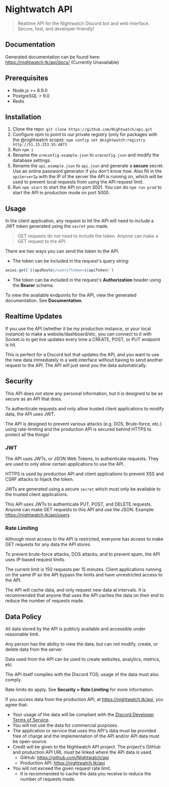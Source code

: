 # Nightwatch API

> Realtime API for the Nightwatch Discord bot and web interface. Secure, fast, and developer-friendly!

## Documentation

Generated documentation can be found here: <https://nightwatch.tk/api/docs/> (Currently Unavailable)

## Prerequisites

* Node.js >= 8.9.0
* PostgreSQL > 9.0
* Redis

## Installation

1. Clone the repo: `git clone https://github.com/Nightwatch/api.git`
2. Configure npm to point to our private registry (only for packages with the @nightwatch scope): `npm config set @nightwatch:registry http://51.15.253.55:4873`
3. Run `npm i`
4. Rename the `ormconfig.example.json` to `ormconfig.json` and modify the database settings.
5. Rename the `api.example.json` to `api.json` and generate a **secure** secret. Use an online password generator if you don't know how. Also fill in the `apiServerIp` with the IP of the server the API is running on, which will be used to prevent local requests from using the API request limit.
6. Run `npm start` to start the API on port 3001. You can do `npm run prod` to start the API in production mode on port 5000.

## Usage

In the client application, any request to hit the API will need to include a JWT token generated using the `secret` you made.

> GET requests do not need to include the token. Anyone can make a GET request to the API.

There are two ways you can send the token to the API:

* The token can be included in the request's query string:

```ts
axios.get(`${apiRoute}/users?token=${apiToken}`)
```

* The token can be included in the request's **Authorization** header using the **Bearer** schema.

To view the available endpoints for the API, view the generated documentation. See **Documentation**.

## Realtime Updates

If you use the API (whether it be my production instance, or your local instance) to make a website/dashboard/etc, you can connect to it with Socket.io to get live updates every time a CREATE, POST, or PUT endpoint is hit.

This is perfect for a Discord bot that updates the API, and you want to use the new data immediately in a web interface without having to send another request to the API. The API will just send you the data automatically.

## Security

This API does not store any personal information, but it is designed to be as secure as an API that does.

To authenticate requests and only allow trusted client applications to modify data, the API uses JWT.

The API is designed to prevent various attacks (e.g. DOS, Brute-force, etc.) using rate-limiting and the production API is secured behind HTTPS to protect all the things!

### JWT

The API uses JWTs, or JSON Web Tokens, to authenticate requests. They are used to only allow certain applications to use the API.

HTTPS is used by production API and client applications to prevent XSS and CSRF attacks to hijack the token.

JWTs are generated using a secure `secret` which must only be available to the trusted client applications.

This API uses JWTs to authenticate PUT, POST, and DELETE requests. Anyone can make GET requests to this API and use the JSON. Example: <https://nightwatch.tk/api/users>

### Rate Limiting

Although most access to the API is restricted, everyone has access to make GET requests for any data the API stores.

To prevent brute-force attacks, DOS attacks, and to prevent spam, the API uses IP-based request limits.

The current limit is 150 requests per 15 minutes. Client applications running on the same IP as the API bypass the limits and have unrestricted access to the API.

The API will cache data, and only request new data at intervals. It is recommended that anyone that uses the API caches the data on their end to reduce the number of requests made.

## Data Policy

All data stored by the API is publicly available and accessible under reasonable limit.

Any person has the ability to view the data, but can not modify, create, or delete data from the server.

Data used from the API can be used to create websites, analytics, metrics, etc.

The API itself complies with the Discord TOS; usage of the data must also comply.

Rate limits do apply. See **Security > Rate Limiting** for more information.

If you access data from the production API, at <https://nightwatch.tk/api>, you agree that:

* Your usage of the data will be compliant with the [Discord Developer Terms of Service](https://discordapp.com/developers/docs/legal).
* You will not use the data for commercial purposes.
* The application or service that uses this API's data must be provided free of charge and the implementation of the API and/or API data must be open-source.
* Credit will be given to the Nightwatch API project. The project's GitHub and production API URL must be linked where the API data is used.
  * GitHub: <https://github.com/Nightwatch/api>
  * Production API: <https://nightwatch.tk/api>
* You will not exceed the given request rate limit.
  * It is recommended to cache the data you receive to reduce the number of requests made.
